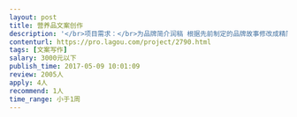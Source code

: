 ```yaml
---                
layout: post       
title: 营养品文案创作           
description: '</br>项目需求：</br>为品牌简介润稿 根据先前制定的品牌故事修改成精简版 素材由品牌方提供 </br>字数在300字之内</br>'     
contenturl: https://pro.lagou.com/project/2790.html      
tags: [文案写作]            
salary: 3000元以下          
publish_time: 2017-05-09 10:01:09         
review: 2005人                   
apply: 4人                   
recommend: 1人                   
time_range: 小于1周              
---                 
```

